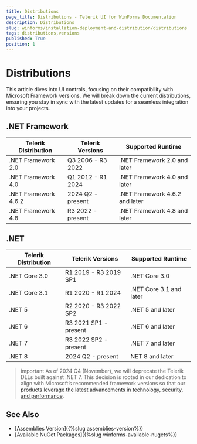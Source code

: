 ```yaml
---
title: Distributions
page_title: Distributions - Telerik UI for WinForms Documentation
description: Distributions
slug: winforms/installation-deployment-and-distribution/distributions
tags: distributions,versions
published: True
position: 1
---
```


# Distributions

This article dives into UI controls, focusing on their compatibility with Microsoft Framework versions. We will break down the current distributions, ensuring you stay in sync with the latest updates for a seamless integration into your projects.

## .NET Framework

|Telerik Distribution|Telerik Versions|Supported Runtime|
|----|----|----|
|.NET Framework 2.0 | Q3 2006 - R3 2022|.NET Framework 2.0 and later|
|.NET Framework 4.0 | Q1 2012 - R1 2024|.NET Framework 4.0 and later|
|.NET Framework 4.6.2 | 2024 Q2 - present|.NET Framework 4.6.2 and later|
|.NET Framework 4.8 | R3 2022 - present|.NET Framework 4.8 and later|


## .NET

|Telerik Distribution|Telerik Versions|Supported Runtime|
|----|----|----|
|.NET Core 3.0| R1 2019 - R3 2019 SP1|.NET Core 3.0|
|.NET Core 3.1| R1 2020 - R1 2024|.NET Core 3.1 and later|
|.NET 5| R2 2020 - R3 2022 SP2|.NET 5 and later|
|.NET 6| R3 2021 SP1 - present|.NET 6 and later	|
|.NET 7| R3 2022 SP2 - present|.NET 7 and later|
|.NET 8| 2024 Q2 - present|NET 8 and later|

>important As of 2024 Q4 (November), we will deprecate the Telerik DLLs built against .NET 7. This decision is rooted in our dedication to align with Microsoft’s recommended framework versions so that our [products leverage the latest advancements in technology, security, and performance](https://www.telerik.com/blogs/embracing-future-product-update-enhanced-performance-and-security). 

## See Also

* [Assemblies Version]({%slug assemblies-version%})
* [Available NuGet Packages]({%slug winforms-available-nugets%})
